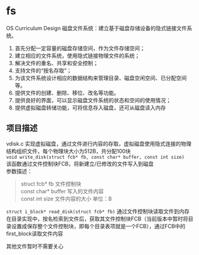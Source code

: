 # fs
OS Curriculum Design
磁盘文件系统：建立基于磁盘存储设备的隐式链接文件系统。  
1. 首先分配一定容量的磁盘存储空间，作为文件存储空间；
2. 建立相应的文件系统，使用隐式链接物理文件的系统；
3. 解决文件的重名、共享和安全控制；
4. 支持文件的“按名存取”；
5. 为该文件系统设计相应的数据结构来管理目录、磁盘空闲空间、已分配空间等。
6. 提供文件的创建、删除、移位、改名等功能。
7. 提供良好的界面，可以显示磁盘文件系统的状态和空间的使用情况；
8. 提供虚拟磁盘转储功能，可将信息存入磁盘，还可从磁盘读入内存

## 项目描述
vdisk.c
实现虚拟磁盘，通过文件进行内容的存取，虚拟磁盘使用隐式连接的物理结构组织文件，每个物理块大小为512B，共分配100块  
`void write_disk(struct fcb* fb, const char* buffer, const int size)`  
该函数通过文件控制块FCB，将新建立/已修改的文件写入到磁盘  
参数描述：
> struct fcb* fb 文件控制块  
> const char* buffer 写入的文件内容  
> const int size 文件内容的大小 单位：B  

`struct i_block* read_disk(struct fcb* fb)`
通过文件控制块读取文件到内存
在目录实现中，按名检索到文件后，获取其文件控制块FCB（当前版本中暂时将目录设置成保存整个文件控制块，即每个目录表项就是一个FCB），通过FCB中的first_block读取文件内容

其他文件暂时不需要关心
